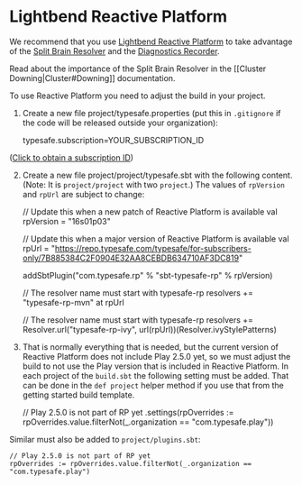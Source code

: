 # Lightbend Reactive Platform

We recommend that you use [Lightbend Reactive Platform](http://www.lightbend.com/products/lightbend-reactive-platform) to take advantage of the [Split Brain Resolver](http://doc.akka.io/docs/akka/rp-16s01p02/scala/split-brain-resolver.html) and the [Diagnostics Recorder](http://doc.akka.io/docs/akka/rp-16s01p02/common/diagnostics-recorder.html).

Read about the importance of the Split Brain Resolver in the [[Cluster Downing|Cluster#Downing]] documentation.

To use Reactive Platform you need to adjust the build in your project.

1) Create a new file project/typesafe.properties (put this in `.gitignore` if the code will be released outside your organization):

    typesafe.subscription=YOUR_SUBSCRIPTION_ID

([Click to obtain a subscription ID](http://www.lightbend.com/account/id))

2) Create a new file project/project/typesafe.sbt with the following content. (Note: It is `project/project` with two `project`.) The values of `rpVersion` and `rpUrl` are subject to change:

    // Update this when a new patch of Reactive Platform is available
    val rpVersion = "16s01p03"
    
    // Update this when a major version of Reactive Platform is available
    val rpUrl = "https://repo.typesafe.com/typesafe/for-subscribers-only/7B885384C2F0904E32AA8CEBDB634710AF3DC819"
    
    addSbtPlugin("com.typesafe.rp" % "sbt-typesafe-rp" % rpVersion)
    
    // The resolver name must start with typesafe-rp
    resolvers += "typesafe-rp-mvn" at rpUrl
    
    // The resolver name must start with typesafe-rp
    resolvers += Resolver.url("typesafe-rp-ivy", url(rpUrl))(Resolver.ivyStylePatterns)

3) That is normally everything that is needed, but the current version of Reactive Platform does not include Play 2.5.0 yet, so we must adjust the build to not use the Play version that is included in Reactive Platform. In each project of the `build.sbt` the following setting must be added. That can be done in the `def project` helper method if you use that from the getting started build template.

    // Play 2.5.0 is not part of RP yet
    .settings(rpOverrides := rpOverrides.value.filterNot(_.organization == "com.typesafe.play")) 

Similar must also be added to `project/plugins.sbt`:

    // Play 2.5.0 is not part of RP yet
    rpOverrides := rpOverrides.value.filterNot(_.organization == "com.typesafe.play")
